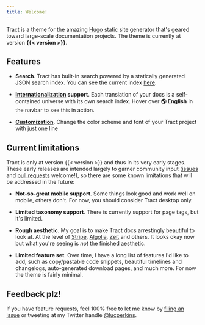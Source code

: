 ```yaml
---
title: Welcome!
---
```


Tract is a theme for the amazing [Hugo](https://gohugo.io) static site generator that's geared toward large-scale documentation projects. The theme is currently at version **{{< version >}}**.

## Features

* **Search**. Tract has built-in search powered by a statically generated JSON search index. You can see the current index [here](/en/index.json).

* **[Internationalization](/en/docs/i18n) support**. Each translation of your docs is a self-contained universe with its own search index. Hover over **🌎 English** in the navbar to see this in action.

* **[Customization](/en/docs/getting-started/adjust-the-aesthetic)**. Change the color scheme and font of your Tract project with just one line 

## Current limitations

Tract is only at version {{< version >}} and thus in its very early stages. These early releases are intended largely to garner community input ([issues](https://github.com/tract-docs/tract/issues) and [pull requests](https://github.com/tract-docs/tract/pulls) welcome!), so there are some known limitations that will be addressed in the future:

* **Not-so-great mobile support**. Some things look good and work well on mobile, others don't. For now, you should consider Tract desktop only.

* **Limited taxonomy support**. There is currently support for page tags, but it's limited.

* **Rough aesthetic**. My goal is to make Tract docs arrestingly beautiful to look at. At the level of [Stripe](https://stripe.com/docs), [Algolia](https://algolia.com/doc), [Zeit](https://zeit.co/docs) and others. It looks okay now but what you're seeing is *not* the finished aesthetic.

* **Limited feature set**. Over time, I have a long list of features I'd like to add, such as copy/pastable code snippets, beautiful timelines and changelogs, auto-generated download pages, and much more. For now the theme is fairly minimal.

## Feedback plz!

If you have feature requests, feel 100% free to let me know by [filing an issue](https://github.com/tract-docs/tract/issues) or tweeting at my Twitter handle [@lucperkins](https://twitter.com/lucperkins).
